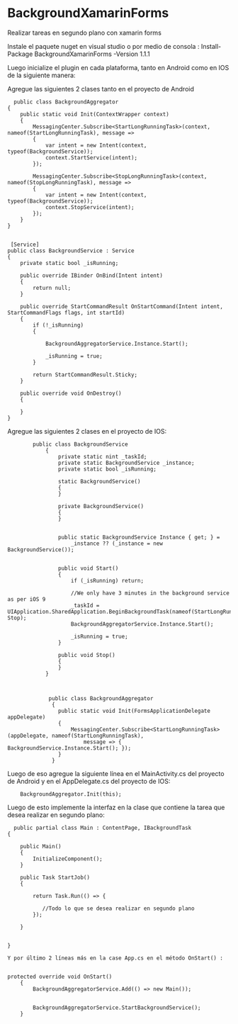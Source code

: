# BackgroundXamarinForms
Realizar tareas en segundo plano con xamarin forms

Instale el paquete nuget en visual studio o por medio de consola : Install-Package BackgroundXamarinForms -Version 1.1.1

Luego inicialize el plugin en cada plataforma, tanto en Android como en IOS de la siguiente manera:

Agregue las siguientes 2 clases tanto en el proyecto de Android 


      public class BackgroundAggregator
    {
        public static void Init(ContextWrapper context)
        {
            MessagingCenter.Subscribe<StartLongRunningTask>(context, nameof(StartLongRunningTask), message =>
            {
                var intent = new Intent(context, typeof(BackgroundService));
                context.StartService(intent);
            });

            MessagingCenter.Subscribe<StopLongRunningTask>(context, nameof(StopLongRunningTask), message =>
            {
                var intent = new Intent(context, typeof(BackgroundService));
                context.StopService(intent);
            });
        }
    }
    
    
     [Service]
    public class BackgroundService : Service
    {
        private static bool _isRunning;

        public override IBinder OnBind(Intent intent)
        {
            return null;
        }

        public override StartCommandResult OnStartCommand(Intent intent, StartCommandFlags flags, int startId)
        {
            if (!_isRunning)
            {

                BackgroundAggregatorService.Instance.Start();

                _isRunning = true;
            }

            return StartCommandResult.Sticky;
        }

        public override void OnDestroy()
        {
            
        }
    }
    
Agregue las siguientes 2 clases en el proyecto de IOS:

            public class BackgroundService
                {
                    private static nint _taskId;
                    private static BackgroundService _instance;
                    private static bool _isRunning;

                    static BackgroundService()
                    {
                    }

                    private BackgroundService()
                    {
                    }


                    public static BackgroundService Instance { get; } =
                        _instance ?? (_instance = new BackgroundService());


                    public void Start()
                    {
                        if (_isRunning) return;

                        //We only have 3 minutes in the background service as per iOS 9
                        _taskId = UIApplication.SharedApplication.BeginBackgroundTask(nameof(StartLongRunningTask), Stop);
                        BackgroundAggregatorService.Instance.Start();

                        _isRunning = true;
                    }

                    public void Stop()
                    {
                    }
                }
                
                
                
                 public class BackgroundAggregator
                  {
                    public static void Init(FormsApplicationDelegate appDelegate)
                    {
                        MessagingCenter.Subscribe<StartLongRunningTask>(appDelegate, nameof(StartLongRunningTask),
                            message => { BackgroundService.Instance.Start(); });
                    }
                  }
    
    
Luego de eso agregue la siguiente línea en el MainActivity.cs del proyecto de Android y en el AppDelegate.cs del proyecto de IOS:
    
        BackgroundAggregator.Init(this);
    
Luego de esto implemente la interfaz en la clase   que contiene la tarea que desea realizar en segundo plano:
    
    
      public partial class Main : ContentPage, IBackgroundTask
    {
        
        public Main()
        {
            InitializeComponent();
        }

        public Task StartJob()
        {

            return Task.Run(() => {

               //Todo lo que se desea realizar en segundo plano
            });

        }


    }
    
    Y por último 2 líneas más en la case App.cs en el método OnStart() :
    
    
    protected override void OnStart()
        {
            BackgroundAggregatorService.Add(() => new Main());

           
            BackgroundAggregatorService.StartBackgroundService();
        }
    
    
    
